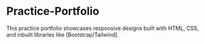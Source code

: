 # Practice-Portfolio
This practice portfolio showcases responsive designs built with HTML, CSS, and inbuilt libraries like [Bootstrap/Tailwind].
